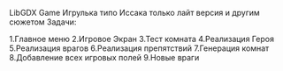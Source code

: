 LibGDX Game Игрулька типо Иссака только лайт версия и другим сюжетом Задачи:

1.Главное меню
2.Игровое Экран
3.Тест комната
4.Реализация Героя
5.Реализация врагов
6.Реализация препятствий
7.Генерация комнат
8.Добавление всех игровых полей
9.Новые враги
